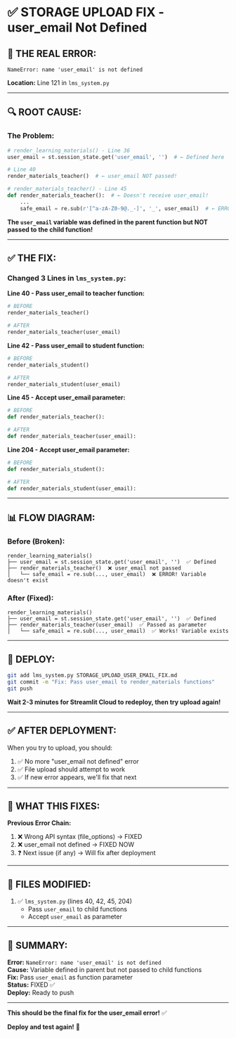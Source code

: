 # ✅ **STORAGE UPLOAD FIX - user_email Not Defined**

## **🎯 THE REAL ERROR:**

```
NameError: name 'user_email' is not defined
```

**Location:** Line 121 in `lms_system.py`

---

## **🔍 ROOT CAUSE:**

### **The Problem:**
```python
# render_learning_materials() - Line 36
user_email = st.session_state.get('user_email', '')  # ← Defined here

# Line 40
render_materials_teacher()  # ← user_email NOT passed!

# render_materials_teacher() - Line 45
def render_materials_teacher():  # ← Doesn't receive user_email!
    ...
    safe_email = re.sub(r'[^a-zA-Z0-9@._-]', '_', user_email)  # ← ERROR! Variable doesn't exist
```

**The `user_email` variable was defined in the parent function but NOT passed to the child function!**

---

## **✅ THE FIX:**

### **Changed 3 Lines in `lms_system.py`:**

**Line 40 - Pass user_email to teacher function:**
```python
# BEFORE
render_materials_teacher()

# AFTER
render_materials_teacher(user_email)
```

**Line 42 - Pass user_email to student function:**
```python
# BEFORE
render_materials_student()

# AFTER
render_materials_student(user_email)
```

**Line 45 - Accept user_email parameter:**
```python
# BEFORE
def render_materials_teacher():

# AFTER
def render_materials_teacher(user_email):
```

**Line 204 - Accept user_email parameter:**
```python
# BEFORE
def render_materials_student():

# AFTER
def render_materials_student(user_email):
```

---

## **📊 FLOW DIAGRAM:**

### **Before (Broken):**
```
render_learning_materials()
├── user_email = st.session_state.get('user_email', '')  ✅ Defined
├── render_materials_teacher()  ❌ user_email not passed
│   └── safe_email = re.sub(..., user_email)  ❌ ERROR! Variable doesn't exist
```

### **After (Fixed):**
```
render_learning_materials()
├── user_email = st.session_state.get('user_email', '')  ✅ Defined
├── render_materials_teacher(user_email)  ✅ Passed as parameter
│   └── safe_email = re.sub(..., user_email)  ✅ Works! Variable exists
```

---

## **🚀 DEPLOY:**

```bash
git add lms_system.py STORAGE_UPLOAD_USER_EMAIL_FIX.md
git commit -m "Fix: Pass user_email to render_materials functions"
git push
```

**Wait 2-3 minutes for Streamlit Cloud to redeploy, then try upload again!**

---

## **✅ AFTER DEPLOYMENT:**

When you try to upload, you should:
1. ✅ No more "user_email not defined" error
2. ✅ File upload should attempt to work
3. ✅ If new error appears, we'll fix that next

---

## **🔧 WHAT THIS FIXES:**

**Previous Error Chain:**
1. ❌ Wrong API syntax (file_options) → FIXED
2. ❌ user_email not defined → FIXED NOW
3. ❓ Next issue (if any) → Will fix after deployment

---

## **📝 FILES MODIFIED:**

1. ✅ `lms_system.py` (lines 40, 42, 45, 204)
   - Pass `user_email` to child functions
   - Accept `user_email` as parameter

---

## **🎯 SUMMARY:**

**Error:** `NameError: name 'user_email' is not defined`  
**Cause:** Variable defined in parent but not passed to child functions  
**Fix:** Pass `user_email` as function parameter  
**Status:** FIXED ✅  
**Deploy:** Ready to push  

---

**This should be the final fix for the user_email error!** ✅

**Deploy and test again!** 🚀
